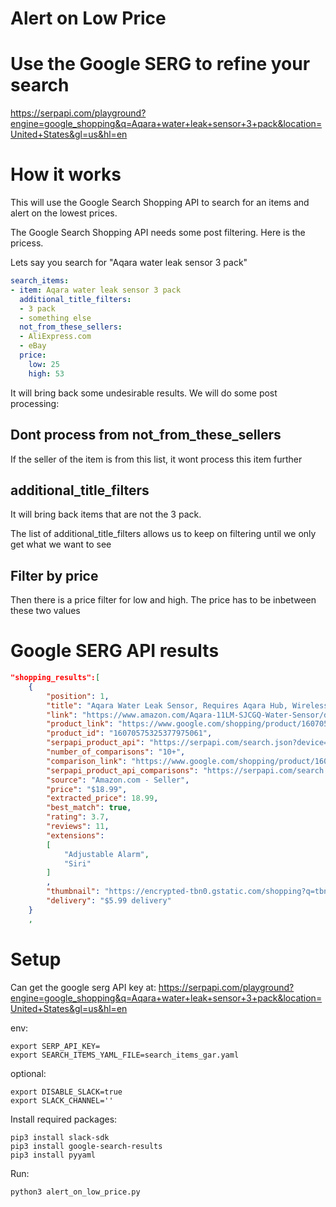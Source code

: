 # Alert on Low Price

# Use the Google SERG to refine your search
https://serpapi.com/playground?engine=google_shopping&q=Aqara+water+leak+sensor+3+pack&location=United+States&gl=us&hl=en

# How it works
This will use the Google Search Shopping API to search for an items and alert on the lowest prices.

The Google Search Shopping API needs some post filtering.  Here is the pricess.

Lets say you search for "Aqara water leak sensor 3 pack"

```yaml
search_items:
- item: Aqara water leak sensor 3 pack
  additional_title_filters:
  - 3 pack
  - something else
  not_from_these_sellers:
  - AliExpress.com
  - eBay
  price:
    low: 25
    high: 53
```

It will bring back some undesirable results.  We will do some post processing:

## Dont process from not_from_these_sellers
If the seller of the item is from this list, it wont process this item further


## additional_title_filters
It will bring back items that are not the 3 pack.

The list of additional_title_filters allows us to keep on filtering until we only
get what we want to see

## Filter by price
Then there is a price filter for low and high.  The price has to be inbetween these two
values

# Google SERG API results
```json
"shopping_results":[
    {
        "position": 1,
        "title": "Aqara Water Leak Sensor, Requires Aqara Hub, Wireless Water Leak Detector ...",
        "link": "https://www.amazon.com/Aqara-11LM-SJCGQ-Water-Sensor/dp/B07D39MSZS?source=ps-sl-shoppingads-lpcontext&ref_=fplfs&psc=1&smid=A35PXP61BJ01A2",
        "product_link": "https://www.google.com/shopping/product/16070575325377975061?gl=us",
        "product_id": "16070575325377975061",
        "serpapi_product_api": "https://serpapi.com/search.json?device=desktop&engine=google_product&gl=us&google_domain=google.com&hl=en&location=United+States&product_id=16070575325377975061",
        "number_of_comparisons": "10+",
        "comparison_link": "https://www.google.com/shopping/product/16070575325377975061/offers?hl=en&gl=us&uule=w+CAIQICINVW5pdGVkIFN0YXRlcw&q=aqara+water+leak+sensor&prds=eto:7824488265108361142_0,pid:256602637212884877,rsk:PC_15591572458261802167&sa=X&ved=0ahUKEwi6mOye99uFAxXwkK8BHUnACxQQ3q4ECP0J",
        "serpapi_product_api_comparisons": "https://serpapi.com/search.json?engine=google_product&filter=eto%3A7824488265108361142_0%2Cpid%3A256602637212884877%2Crsk%3APC_15591572458261802167&gl=us&offers=1&product_id=16070575325377975061&sa=X&uule=w+CAIQICINVW5pdGVkIFN0YXRlcw&ved=0ahUKEwi6mOye99uFAxXwkK8BHUnACxQQ3q4ECP0J",
        "source": "Amazon.com - Seller",
        "price": "$18.99",
        "extracted_price": 18.99,
        "best_match": true,
        "rating": 3.7,
        "reviews": 11,
        "extensions":
        [
            "Adjustable Alarm",
            "Siri"
        ]
        ,
        "thumbnail": "https://encrypted-tbn0.gstatic.com/shopping?q=tbn:ANd9GcQUhBxkP3xIg3RNHb0DdL-UCmEtmcC5rtCXy2wa2HQ1H7qS9C43XyiKU15apUfBsYP5A0zHuEW8e3btTNEHmPNBU0SUYmXxwyuu91X81lbj&usqp=CAE",
        "delivery": "$5.99 delivery"
    }
    ,
```

# Setup
Can get the google serg API key at: https://serpapi.com/playground?engine=google_shopping&q=Aqara+water+leak+sensor+3+pack&location=United+States&gl=us&hl=en

env:
```
export SERP_API_KEY=
export SEARCH_ITEMS_YAML_FILE=search_items_gar.yaml
```

optional:
```
export DISABLE_SLACK=true
export SLACK_CHANNEL=''
```

Install required packages:
```
pip3 install slack-sdk
pip3 install google-search-results
pip3 install pyyaml
```

Run:
```
python3 alert_on_low_price.py
```